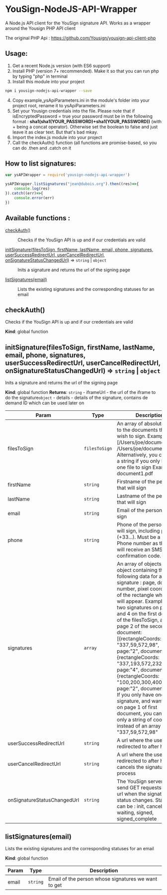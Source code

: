 # YouSign-NodeJS-API-Wrapper

A Node.js API client for the YouSign signature API. Works as a wrapper around the Yousign PHP API client

The original PHP Api : https://github.com/Yousign/yousign-api-client-php
## Usage:

1. Get a recent Node.js version (with ES6 support)
2. Install PHP (version 7+ recommended). Make it so that you can run php by typing "php" in terminal
3. Install this module into your project
```bash
npm i yousign-nodejs-api-wrapper --save
```
4. Copy example_ysApiParameters.ini in the module's folder into your project root, rename it to ysApiParameters.ini
5. Set your Yousign credentials into the file. Please note that if isEncryptedPassword = true your password must be in the following format : **sha1(sha1(YOUR_PASSWORD)+sha1(YOUR_PASSWORD))** (with + being a concat operator). Otherwise set the boolean to false and just leave it as clear text. But that's bad mkay.
6. Import the index.js module into your project
7. Call the checkAuth() function (all functions are promise-based, so you can do .then and .catch on it

## How to list signatures:
```JavaScript
var ysAPIWrapper = require('yousign-nodejs-api-wrapper')

ysAPIWrapper.listSignatures("jean@dubois.org").then((res)=>{
    console.log(res)
}).catch((err)=>{
    console.error(err)
})
```



## Available functions :

<dl>
<dt><a href="#checkAuth">checkAuth()</a></dt>
<dd><p>Checks if the YouSign API is up and if our credentials are valid</p>
</dd>
<dt><a href="#initSignature">initSignature(filesToSign, firstName, lastName, email, phone, signatures, userSuccessRedirectUrl, userCancelRedirectUrl, onSignatureStatusChangedUrl)</a> ⇒ <code>string</code> | <code>object</code></dt>
<dd><p>Inits a signature and returns the url of the signing page</p>
</dd>
<dt><a href="#listSignatures">listSignatures(email)</a></dt>
<dd><p>Lists the existing signatures and the corresponding statuses for an email</p>
</dd>
</dl>

<a name="checkAuth"></a>

## checkAuth()
Checks if the YouSign API is up and if our credentials are valid

**Kind**: global function
<a name="initSignature"></a>

## initSignature(filesToSign, firstName, lastName, email, phone, signatures, userSuccessRedirectUrl, userCancelRedirectUrl, onSignatureStatusChangedUrl) ⇒ <code>string</code> \| <code>object</code>
Inits a signature and returns the url of the signing page

**Kind**: global function
**Returns**: <code>string</code> - iframeUrl - the url of the iframe to do the signature<code>object</code> - details - details of the signature, contains de demand ID which can be used later on

| Param | Type | Description |
| --- | --- | --- |
| filesToSign | <code>filesToSign</code> | An array of absolute paths to the documents that you wish to sign.  Example : [/Users/joe/document1.pdf, /Users/joe/document2.pdf] Alternatively, you can send a string if you only have one file to sign Example : document1.pdf |
| firstName | <code>string</code> | Firstname of the person that will sign |
| lastName | <code>string</code> | Lastname of the person that will sign |
| email | <code>string</code> | Email of the person that will sign |
| phone | <code>string</code> | Phone of the person that will sign, including prefix (+33...).  Must be a real Phone number as the user will receive an SMS confirmation code. |
| signatures | <code>array</code> | An array of objects, each object containing the following data for a signature :  page, document number, pixel coordinates of the rectangle where it will appear. Example for two signatures on page 2 and 4 on the first document of the filesToSign, and on page 2 of the second document: [{rectangleCoords: "337,59,572,98", page:"2", document:"1"}, {rectangleCoords: "337,193,572,232", page:"4", document:"1"}, {rectangleCoords: "100,200,300,400", page:"2", document:"2"}], If you only have one signature, and want to put on page 1 of first document, you can send only a string of coordinates instead of an array : "337,59,572,98" |
| userSuccessRedirectUrl | <code>string</code> | A url where the user will be redirected to after he signs |
| userCancelRedirectUrl | <code>string</code> | A url where the user will be redirected to after he cancels  the signature process |
| onSignatureStatusChangedUrl | <code>string</code> | The YouSign server will send GET requests to this url  when the signature status changes. Statuses can be : init, cancel, waiting, signed, signed_complete |

<a name="listSignatures"></a>

## listSignatures(email)
Lists the existing signatures and the corresponding statuses for an email

**Kind**: global function

| Param | Type | Description |
| --- | --- | --- |
| email | <code>string</code> | Email of the person whose signatures we want to get |